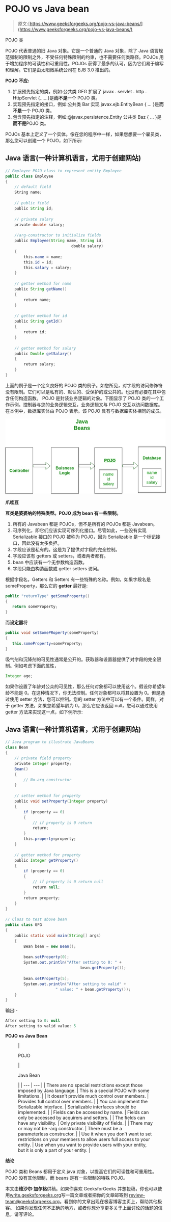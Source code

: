 # POJO vs Java bean

> 原文:[https://www.geeksforgeeks.org/pojo-vs-java-beans/](https://www.geeksforgeeks.org/pojo-vs-java-beans/)

POJO 类

POJO 代表普通的旧 Java 对象。它是一个普通的 Java 对象，除了 Java 语言规范强制的限制之外，不受任何特殊限制的约束，也不需要任何类路径。POJOs 用于增加程序的可读性和可重用性。POJOs 获得了最多的认可，因为它们易于编写和理解。它们是由太阳微系统公司在 EJB 3.0 推出的。

**POJO 不应:**

1.  扩展预先指定的类，例如:公共类 GFG 扩展了 javax . servlet . http . HttpServlet {……}是**而不是**一个 POJO 类。
2.  实现预先指定的接口，例如:公共类 Bar 实现 javax.ejb.EntityBean { … }是**而不是**一个 POJO 类。
3.  包含预先指定的注释，例如:@javax.persistence.Entity 公共类 Baz { … }是**而不是**POJO 类。

POJOs 基本上定义了一个实体。像在您的程序中一样，如果您想要一个雇员类，那么您可以创建一个 POJO，如下所示:

## Java 语言(一种计算机语言，尤用于创建网站)

```java
// Employee POJO class to represent entity Employee
public class Employee
{
    // default field
    String name;

    // public field
    public String id;

    // private salary
    private double salary;

    //arg-constructor to initialize fields
    public Employee(String name, String id, 
                             double salary)
    {
        this.name = name;
        this.id = id;
        this.salary = salary;
    }

    // getter method for name
    public String getName()
    {
        return name;
    }

    // getter method for id
    public String getId()
    {
        return id;
    }

    // getter method for salary
    public Double getSalary()
    {
        return salary;
    }
}
```

上面的例子是一个定义良好的 POJO 类的例子。如您所见，对字段的访问修饰符没有限制。它们可以是私有的、默认的、受保护的或公共的。也没有必要在其中包含任何构造函数。
POJO 是封装业务逻辑的对象。下图显示了 POJO 类的一个工作示例。控制器与您的业务逻辑交互，业务逻辑又与 POJO 交互以访问数据库。在本例中，数据库实体由 POJO 表示。该 POJO 具有与数据库实体相同的成员。

![pojo_bean](img/2fcbd10f2398cdb78a07c588d29dec3f.png)

**爪哇豆**

**豆类是婆婆纳的特殊类型。POJO 成为 bean 有一些限制。**

1.  所有的 Javabean 都是 POJOs，但不是所有的 POJOs 都是 Javabean。
2.  可序列化，即它们应该实现可序列化接口。尽管如此，一些没有实现 Serializable 接口的 POJO 被称为 POJO，因为 Serializable 是一个标记接口，因此没有太多负担。
3.  字段应该是私有的。这是为了提供对字段的完全控制。
4.  字段应该有 getters 或 setters，或者两者都有。
5.  bean 中应该有一个无参数构造函数。
6.  字段只能由构造函数或 getter setters 访问。

根据字段名，Getters 和 Setters 有一些特殊的名称。例如，如果字段名是 someProperty，那么它的 **getter** 最好是:

```java
public "returnType" getSomeProperty()
{
   return someProperty;
} 
```

而**设定器**将

```java
public void setSomePRoperty(someProperty)
{
   this.someProperty=someProperty;
}
```

吸气剂和沉降剂的可见性通常是公开的。获取器和设置器提供了对字段的完全限制。例如考虑下面的属性，

```java
Integer age;
```

如果你设置了年龄对公众的可见性，那么任何对象都可以使用这个。假设你希望年龄不能是 0。在这种情况下，你无法控制。任何对象都可以将其设置为 0。但是通过使用 setter 方法，您可以控制。您的 setter 方法中可以有一个条件。同样，对于 getter 方法，如果您希望年龄为 0，那么它应该返回 null，您可以通过使用 getter 方法来实现这一点，如下例所示:

## Java 语言(一种计算机语言，尤用于创建网站)

```java
// Java program to illustrate JavaBeans 
class Bean 
{ 
    // private field property 
    private Integer property; 
    Bean() 
    { 
        // No-arg constructor 
    } 

    // setter method for property 
    public void setProperty(Integer property) 
    { 
        if (property == 0) 
        { 
            // if property is 0 return 
            return; 
        } 
        this.property=property; 
    } 

    // getter method for property 
    public Integer getProperty() 
    { 
        if (property == 0) 
        { 
            // if property is 0 return null 
            return null; 
        } 
        return property; 
    } 
} 

// Class to test above bean 
public class GFG 
{ 
    public static void main(String[] args) 
    { 
        Bean bean = new Bean(); 

        bean.setProperty(0); 
        System.out.println("After setting to 0: " + 
                                 bean.getProperty()); 

        bean.setProperty(5); 
        System.out.println("After setting to valid" + 
                      " value: " + bean.getProperty()); 
    } 
}
```

输出:-

```java
After setting to 0: null
After setting to valid value: 5
```

**POJO vs Java Bean**

<figure class="table">

| 

POJO

 | 

Java Bean

 |
| --- | --- |
| There are no special restrictions except those imposed by Java language. | This is a special POJO with some limitations. |
| It doesn't provide much control over members. | Provides full control over members. |
| You can implement the Serializable interface. | Serializable interfaces should be implemented. |
| Fields can be accessed by name. | Fields can only be accessed by acquirers and setters. |
| The fields can have any visibility. | Only private visibility of fields. |
| There may or may not be -arg constructor. | There must be a parameterless constructor. |
| Use it when you don't want to set restrictions on your members to allow users full access to your entity. | Use when you want to provide users with your entity, but it is only a part of your entity. |

</figure>

**结论**

POJO 类和 Beans 都用于定义 java 对象，以提高它们的可读性和可重用性。POJO 没有其他限制，而 beans 是有一些限制的特殊 POJO。

本文由**维沙尔·加尔格**供稿。如果你喜欢 GeeksforGeeks 并想投稿，你也可以使用[write.geeksforgeeks.org](http://www.write.geeksforgeeks.org)写一篇文章或者把你的文章邮寄到 review-team@geeksforgeeks.org。看到你的文章出现在极客博客主页上，帮助其他极客。
如果你发现任何不正确的地方，或者你想分享更多关于上面讨论的话题的信息，请写评论。